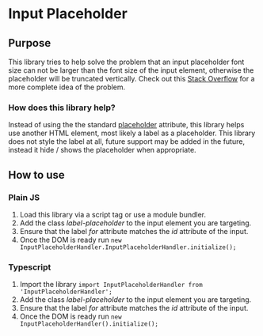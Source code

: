 # Input Placeholder

## Purpose
This library tries to help solve the problem that an input placeholder font size can not be larger than the font size
of the input element, otherwise the placeholder will be truncated vertically. Check out this 
[Stack Overflow](https://stackoverflow.com/questions/30916387/placeholder-font-size-bigger-than-16px) for a more complete
idea of the problem.

### How does this library help?
Instead of using the the standard [placeholder](https://www.w3schools.com/TAgs/att_input_placeholder.asp) attribute, 
this library helps use another HTML element, most likely a label as a placeholder. This library does not style the 
label at all, future support may be added in the future, instead it hide / shows the placeholder when appropriate.

## How to use

### Plain JS
1. Load this library via a script tag or use a module bundler.
2. Add the class _label-placeholder_ to the input element you are targeting.
3. Ensure that the label _for_ attribute matches the _id_ attribute of the input.
3. Once the DOM is ready run `new InputPlaceholderHandler.InputPlaceholderHandler.initialize();`

### Typescript
1. Import the library `import InputPlaceholderHandler from 'InputPlaceholderHandler';`
2. Add the class _label-placeholder_ to the input element you are targeting.
3. Ensure that the label _for_ attribute matches the _id_ attribute of the input.
4. Once the DOM is ready run `new InputPlaceholderHandler().initialize();`
